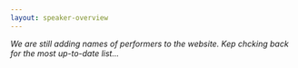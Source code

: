 ```yaml
---
layout: speaker-overview
---
```



*We are still adding names of performers to the website. Kep chcking back for the most up-to-date list...*
